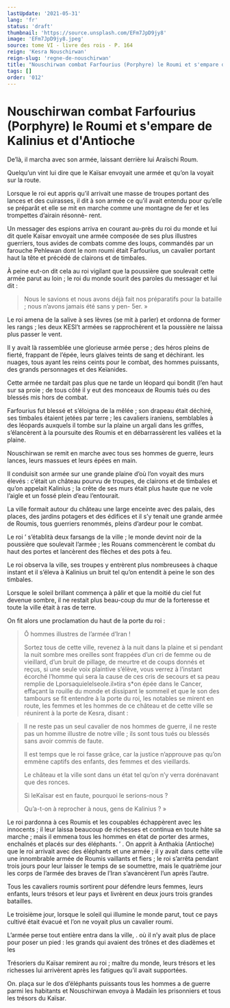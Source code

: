 ```yaml
---
lastUpdate: '2021-05-31'
lang: 'fr'
status: 'draft'
thumbnail: 'https://source.unsplash.com/EFm7JpD9jy8'
image: 'EFm7JpD9jy8.jpeg'
source: tome VI - livre des rois - P. 164
reign: 'Kesra Nouschirwan'
reign-slug: 'regne-de-nouschirwan'
title: "Nouschirwan combat Farfourius (Porphyre) le Roumi et s'empare de Kalinius et d'Antioche | Le Livre des Rois | Shâhnâmeh"
tags: []
order: '012'
---
```


<!-- LTeX: language=fr -->

# Nouschirwan combat Farfourius (Porphyre) le Roumi et s'empare de Kalinius et d'Antioche

De’là, il marcha avec son armée, laissant derrière lui Araïschi Roum.

Quelqu’un vint lui dire que le Kaïsar envoyait une armée et qu’on la voyait sur la route.

Lorsque le roi eut appris qu’il arrivait une masse de troupes portant des lances et des cuirasses, il dit à son armée ce qu’il avait entendu pour qu’elle se préparât et elle se mit en marche comme une montagne de fer et les trompettes d’airain résonnè-
rent.

Un messager des espions arriva en courant au-près du roi du monde et lui dit quele Kaïsar envoyait une armée composée de ses plus illustres guerriers, tous avides de combats comme des loups, commandés par un farouche Pehlewan dont le nom roumi était Farfourius, un cavalier portant haut la tête et précédé de clairons et de timbales.

À peine eut-on dit cela au roi vigilant que la poussière que soulevait cette armée parut au loin ; le roi du monde sourit des paroles du messager et lui dit :

> Nous le savions et nous avons déjà fait nos préparatifs pour la bataille ; nous n’avons jamais été sans y pen-
5er. »

Le roi amena de la salive à ses lèvres (se mit à parler) et ordonna de former les rangs ; les deux KESl’t armées se rapprochèrent et la poussière ne laissa plus passer le vent.

Il y avait là rassemblée une glorieuse armée perse ; des héros pleins de fierté, frappant de l’épée, leurs glaives teints de sang et déchirant. les nuages, tous ayant les reins ceints pour le combat, des hommes puissants, des grands personnages et des Keïanides.

Cette armée ne tardait pas plus que ne tarde un léopard qui bondit (l’en haut sur sa proie ; de tous côté il y eut des monceaux de Roumis tués ou des blessés mis hors de combat.

Farfourius fut blessé et s’éloigna de la mêlée ; son drapeau était déchiré, ses timbales étaient jetées par terre ; les cavaliers iraniens, semblables à des léopards auxquels il tombe sur la plaine un argali dans les griffes, s’élancèrent à la poursuite des Roumis et en débarrassèrent les vallées et la plaine.

Nouschirwan se remit en marche avec tous ses hommes de guerre, leurs lances, leurs massues et leurs épées en main.

Il conduisit son armée sur une grande plaine d’où l’on voyait des murs élevés : c’était un château pourvu de troupes, de clairons et de timbales et qu’on appelait Kalinius ; la crête de ses murs était plus haute que ne vole l’aigle et un fossé plein d’eau l’entourait.

La ville formait autour du château une large enceinte avec des palais, des places, des jardins potagers et des édifices et il s’y tenait une grande armée de Roumis, tous guerriers renommés, pleins d’ardeur pour le combat.

Le roi ’
s’établità deux farsangs de la ville ; le monde devint noir de la poussière que soulevait l’armée ; les Rouans commencèrent le combat du haut des portes et lancèrent des flèches et des pots à feu.

Le roi observa la ville, ses troupes y entrèrent plus nombreusees à chaque instant et il s’éleva à Kalinius un bruit tel qu’on entendit à peine le son des timbales.

Lorsque le soleil brillant commença à pâlir et que la moitié du ciel fut devenue sombre, il ne restait plus beau-coup du mur de la forteresse et toute la ville était à ras de terre.

On fit alors une proclamation du haut de la porte du roi :

> Ô hommes illustres de l’armée d’Iran !
>
> Sortez tous de cette ville, revenez à la nuit dans la plaine et si pendant la nuit sombre mes oreilles sont frappées d’un cri de femme ou de vieillard, d’un bruit de pillage, de meurtre et de coups donnés et reçus, si une seule voix plaintive s’élève, vous verrez à l’instant écorché l’homme qui sera la cause de ces cris de secours et sa peau remplie de Lporsaquielelseole.il»tira s\*on épée dans le Cancer, effaçant la rouille du monde et dissipant le sommeil et que le son des tambours se fit entendre à la porte du roi, les notables se mirent en route, les femmes et les hommes de ce château et de cette ville se réunirent à la porte de Kesra, disant :

> Il ne reste pas un seul cavalier de nos hommes de guerre, il ne reste pas un homme illustre de notre ville ; ils sont tous tués ou blessés sans avoir commis de faute.
>
> Il est temps que le roi fasse grâce, car la justice n’approuve pas qu’on emmène captifs des enfants, des femmes et des vieillards.
>
> Le château et la ville sont dans un état tel qu’on n’y verra dorénavant que des ronces.
>
> Si leKaïsar est en faute, pourquoi le serions-nous ?
>
> Qu’a-t-on à reprocher à nous, gens de Kalinius ? »

Le roi pardonna à ces Roumis et les coupables échappèrent avec les innocents ; il leur laissa beaucoup de richesses et continua en toute hâte sa marche ; mais il emmena tous les hommes en état de porter des armes, enchaînés et placés sur des éléphants. ’ .
On apprit à Anthakia (Antioche) que le roi arrivait avec des éléphants et une armée ; il y avait dans cette ville une innombrable armée de Roumis vaillants et fiers ; le roi s’arrêta pendant trois jours pour leur laisser le temps de se soumettre, mais le quatrième jour les corps de l’armée des braves de l’Iran s’avancèrent l’un après l’autre.

Tous les cavaliers roumis sortirent pour défendre leurs femmes, leurs enfants, leurs trésors et leur pays et livrèrent en deux jours trois grandes batailles.

Le troisième jour, lorsque le soleil qui illumine le monde parut, tout ce pays cultivé était évacué et l’on ne voyait plus un cavalier roumi.

L’armée perse tout entière entra dans la ville,
. où il n’y avait plus de place pour poser un pied : les grands qui avaient des trônes et des diadèmes et les

Trésoriers du Kaïsar remirent au roi ; maître du monde, leurs trésors et les richesses lui arrivèrent après les fatigues qu’il avait supportées.

On. plaça sur le dos d’éléphants puissants tous les hommes a de guerre parmi les habitants et Nouschirwan envoya à Madaïn les prisonniers et tous les trésors du Kaïsar.
